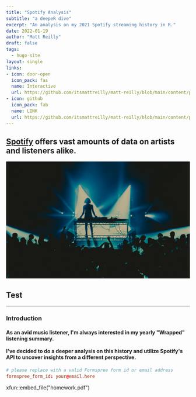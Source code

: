 ```yaml
---
title: "Spotify Analysis"
subtitle: "a deepeR dive"
excerpt: "An analysis on my 2021 Spotify streaming history in R."
date: 2022-01-19
author: "Matt Reilly"
draft: false
tags:
  - hugo-site
layout: single
links:
- icon: door-open
  icon_pack: fas
  name: Interactive
  url: https://github.com/itsmattreilly/matt-reilly/blob/main/content/project/spotify/Spotify%20ML%20Presentation%20Trial.pdf
- icon: github
  icon_pack: fab
  name: LINK
  url: https://github.com/itsmattreilly/matt-reilly/blob/main/content/project/spotify/Spotify%20ML%20Presentation%20Trial.pdf
---
```


## [Spotify](https://www.spotify.com/us/) offers vast amounts of data on artists and listeners alike. 
![musicset](sophie.jpeg)


## Test
---

### Introduction


#### As an avid music listener, I'm always interested in my yearly "Wrapped" listening summary. <br><br> I've decided to do a deeper analysis on this history and utilize Spotify's API to uncover insights from a different perspective. 

```toml
# please replace with a valid Formspree form id or email address
formspree_form_id: your@email.here
```

xfun::embed_file("homework.pdf")




